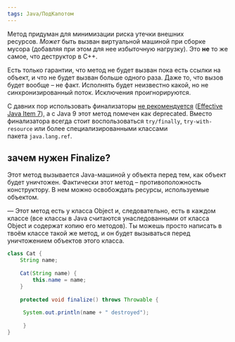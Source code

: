 ```yaml
---
tags: Java/ПодКапотом
---
```

Метод придуман для минимизации риска утечки внешних ресурсов. _Может_ быть вызван виртуальной машиной при сборке мусора (добавляя при этом для нее избыточную нагрузку). Это **не** то же самое, что деструктор в C++.

Есть только гарантии, что метод не будет вызван пока есть ссылки на объект, и что не будет вызван больше одного раза. Даже то, что вызов будет вообще – не факт. Исполнять будет неизвестно какой, но не синхронизированный поток. Исключения проигнорируются.

С давних пор использовать финализаторы [не рекомендуется](https://stackoverflow.com/q/158174/5521491) ([Effective Java Item 7](https://books.google.ru/books?id=ka2VUBqHiWkC&lpg=PA27&ots=y_HfPet_N3&dq=effective%20java%20item%207&hl=ru&pg=PA27#v=onepage&q&f=false)), а с Java 9 этот метод помечен как deprecated. Вместо финализатора всегда стоит воспользоваться `try/finally`, `try-with-resource` или более специализированными классами пакета `java.lang.ref`.

## зачем нужен Finalize?
Этот метод вызывается Java-машиной у объекта перед тем, как объект будет уничтожен. Фактически этот метод – противоположность конструктору. В нем можно освобождать ресурсы, используемые объектом.

— Этот метод есть у класса Object и, следовательно, есть в каждом классе (все классы в Java считаются унаследованными от класса Object и содержат копию его методов). Ты можешь просто написать в твоём классе такой же метод, и он будет вызываться перед уничтожением объектов этого класса.

```java
class Cat {
	String name; 
	
	Cat(String name) {
		this.name = name; 
	}
	
	protected void finalize() throws Throwable {
	
	 System.out.println(name + " destroyed"); 
	 
	 } 
}
```
